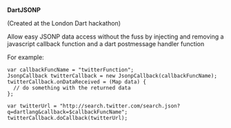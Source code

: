 **DartJSONP**

(Created at the London Dart hackathon)


Allow easy JSONP data access without the fuss by injecting and removing
a javascript callback function and a dart postmessage handler function

For example:

    var callbackFuncName = "twitterFunction";
    JsonpCallback twitterCallback = new JsonpCallback(callbackFuncName);
    twitterCallback.onDataReceived = (Map data) {
      // do something with the returned data
    };
    
    var twitterUrl = "http://search.twitter.com/search.json?q=dartlang&callback=$callbackFuncName";
    twitterCallback.doCallback(twitterUrl);